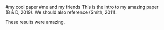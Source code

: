 

#my cool paper
#me and my friends
This is the intro to my amazing paper (B & D, 2019). We should also reference (Smith, 2011).


These results were amazing.
